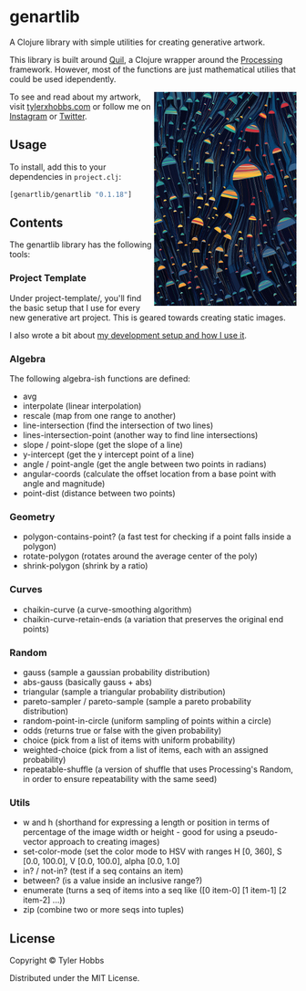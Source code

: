 # genartlib

A Clojure library with simple utilities for creating generative artwork.

This library is built around [Quil](https://github.com/quil/quil), a Clojure wrapper around the [Processing](https://processing.org) framework. However, most of the functions are just mathematical utilies that could be used idependently.

<img src="dev-resources/ectogenesis-small.jpg" alt="Ectogenesis" title="Ectogenesis" align="right" width="250"/>

To see and read about my artwork, visit [tylerxhobbs.com](https://tylerxhobbs.com) or follow me on [Instagram](https://instagram.com/tylerxhobbs) or [Twitter](https://twitter.com/tylerxhobbs).

## Usage

To install, add this to your dependencies in `project.clj`:

```clojure
[genartlib/genartlib "0.1.18"]
```

## Contents

The genartlib library has the following tools:

### Project Template

Under project-template/, you'll find the basic setup that I use for every new generative art project. This is geared towards creating static images.

I also wrote a bit about [my development setup and how I use it](https://tylerxhobbs.com/essays/2015/using-quil-for-artwork).

### Algebra

The following algebra-ish functions are defined:
* avg
* interpolate (linear interpolation)
* rescale (map from one range to another)
* line-intersection (find the intersection of two lines)
* lines-intersection-point (another way to find line intersections)
* slope / point-slope (get the slope of a line)
* y-intercept (get the y intercept point of a line)
* angle / point-angle (get the angle between two points in radians)
* angular-coords (calculate the offset location from a base point with angle and magnitude)
* point-dist (distance between two points)

### Geometry

* polygon-contains-point? (a fast test for checking if a point falls inside a polygon)
* rotate-polygon (rotates around the average center of the poly)
* shrink-polygon (shrink by a ratio)

### Curves

* chaikin-curve (a curve-smoothing algorithm)
* chaikin-curve-retain-ends (a variation that preserves the original end points)

### Random

* gauss (sample a gaussian probability distribution)
* abs-gauss (basically gauss + abs)
* triangular (sample a triangular probability distribution)
* pareto-sampler / pareto-sample (sample a pareto probability distribution)
* random-point-in-circle (uniform sampling of points within a circle)
* odds (returns true or false with the given probability)
* choice (pick from a list of items with uniform probability)
* weighted-choice (pick from a list of items, each with an assigned probability)
* repeatable-shuffle (a version of shuffle that uses Processing's Random, in order to ensure repeatability with the same seed)

### Utils

* w and h (shorthand for expressing a length or position in terms of percentage of the image width or height - good for using a pseudo-vector approach to creating images)
* set-color-mode (set the color mode to HSV with ranges H [0, 360], S [0.0, 100.0], V [0.0, 100.0], alpha [0.0, 1.0]
* in? / not-in? (test if a seq contains an item)
* between? (is a value inside an inclusive range?)
* enumerate (turns a seq of items into a seq like ([0 item-0] [1 item-1] [2 item-2] ...))
* zip (combine two or more seqs into tuples)


## License

Copyright © Tyler Hobbs

Distributed under the MIT License.
